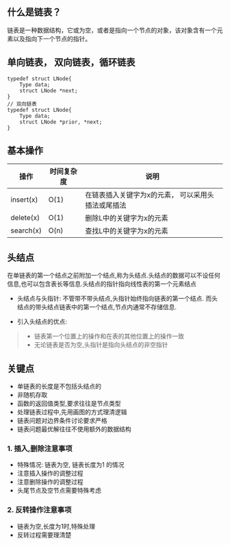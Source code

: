 ## 什么是链表？
链表是一种数据结构，它或为空，或者是指向一个节点的对象，该对象含有一个元素以及指向下一个节点的指针。

## 单向链表， 双向链表，循环链表

```
typedef struct LNode{
    Type data;
    struct LNode *next;
}
// 双向链表
typedef struct LNode{
    Type data;
    struct LNode *prior, *next;
}
```

## 基本操作

操作 | 时间复杂度 | 说明
--- | --- | ---
insert(x) | O(1) | 在链表插入关键字为x的元素， 可以采用头插法或尾插法
delete(x) | O(1) | 删除L中的关键字为x的元素
search(x) | O(n) | 查找L中的关键字为x的元素


## 头结点

在单链表的第一个结点之前附加一个结点,称为头结点.头结点的数据可以不设任何信息,也可以包含表长等信息.头结点的指针指向线性表的第一个元素结点

- 头结点与头指针: 不管带不带头结点,头指针始终指向链表的第一个结点. 而头结点的带头结点链表中的第一个结点,节点内通常不存储信息.

- 引入头结点的优点:
> - 链表第一个位置上的操作和在表的其他位置上的操作一致
> - 无论链表是否为空,头指针是指向头结点的非空指针

## 关键点

- 单链表的长度是不包括头结点的
- 非随机存取
- 函数的返回值类型,要求往往是节点类型
- 处理链表过程中,先用画图的方式理清逻辑
- 链表问题对边界条件讨论要求严格
- 链表问题最优解往往不使用额外的数据结构

### 1. 插入,删除注意事项

- 特殊情况: 链表为空, 链表长度为1 的情况
- 注意插入操作的调整过程
- 注意删除操作的调整过程
- 头尾节点及空节点需要特殊考虑

### 2. 反转操作注意事项

- 链表为空,长度为1时,特殊处理
- 反转过程需要理清楚